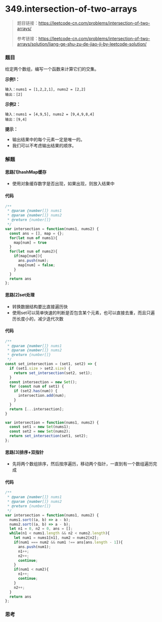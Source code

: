 # 349.intersection-of-two-arrays

> 题目链接：https://leetcode-cn.com/problems/intersection-of-two-arrays/
>
> 参考链接：https://leetcode-cn.com/problems/intersection-of-two-arrays/solution/liang-ge-shu-zu-de-jiao-ji-by-leetcode-solution/

### 题目

给定两个数组，编写一个函数来计算它们的交集。

**示例1：**

```
输入：nums1 = [1,2,2,1], nums2 = [2,2]
输出：[2]
```

**示例2：**

```
输入：nums1 = [4,9,5], nums2 = [9,4,9,8,4]
输出：[9,4]
```

**提示：**

* 输出结果中的每个元素一定是唯一的。
* 我们可以不考虑输出结果的顺序。



### 解题

#### 思路[1]hashMap缓存

* 使用对象缓存数字是否出现，如果出现，则放入结果中

#### 代码

```javascript
/**
 * @param {number[]} nums1
 * @param {number[]} nums2
 * @return {number[]}
 */
var intersection = function(nums1, nums2) {
  const ans = [], map = {};
  for(let num of nums1){
    map[num] = true
  }
  for(let num of nums2){
    if(map[num]){
      ans.push(num);
      map[num] = false;
    }
  }
  return ans
};
```

#### 思路[2]set处理

* 转换数据结构要比直接遍历快
* 使用set可以简单快速的判断是否包含某个元素，也可以直接去重，而且只遍历长度小的，减少迭代次数

#### 代码

```javascript
/**
 * @param {number[]} nums1
 * @param {number[]} nums2
 * @return {number[]}
 */
const set_intersection = (set1, set2) => {
  if (set1.size > set2.size) {
    return set_intersection(set2, set1);
  }
  const intersection = new Set();
  for (const num of set1) {
    if (set2.has(num)) {
      intersection.add(num);
    }
  }
  return [...intersection];
}

var intersection = function(nums1, nums2) {
  const set1 = new Set(nums1);
  const set2 = new Set(nums2);
  return set_intersection(set1, set2);
};

```

#### 思路[3]排序+双指针

* 先将两个数组排序，然后按序遍历，移动两个指针，一直到有一个数组遍历完成

#### 代码

```javascript
/**
 * @param {number[]} nums1
 * @param {number[]} nums2
 * @return {number[]}
 */
var intersection = function(nums1, nums2) {
  nums1.sort((a, b) => a - b);
  nums2.sort((a, b) => a - b);
  let n1 = 0, n2 = 0, ans = [];
  while(n1 < nums1.length && n2 < nums2.length){
    let num1 = nums1[n1], num2 = nums2[n2];
    if(num1 === num2 && num1 !== ans[ans.length - 1]){
      ans.push(num1);
      n1++;
      n2++;
      continue;
    }
    if(num1 < num2){
      n1++;
      continue;
    }
    n2++;
  }
  return ans
};
```

#### 

### 思考